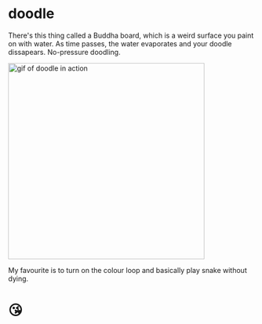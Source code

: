 # doodle

There's this thing called a Buddha board, which is a weird surface you paint on with water. As time passes, the water evaporates and your doodle dissapears. No-pressure doodling.

<img height="400" src="https://cloud.githubusercontent.com/assets/1369170/24624720/8f6fd276-1861-11e7-8fd1-e095289fe939.gif" alt="gif of doodle in action">


My favourite is to turn on the colour loop and basically play snake without dying.

# 😘
